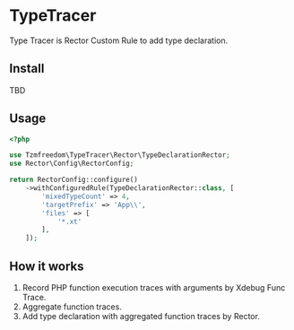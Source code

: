 # TypeTracer

Type Tracer is Rector Custom Rule to add type declaration.

## Install

TBD

## Usage

```php
<?php

use Tzmfreedom\TypeTracer\Rector\TypeDeclarationRector;
use Rector\Config\RectorConfig;

return RectorConfig::configure()
    ->withConfiguredRule(TypeDeclarationRector::class, [
        'mixedTypeCount' => 4,
        'targetPrefix' => 'App\\',
        'files' => [
            '*.xt'
        ],
    ]);
```


## How it works

1. Record PHP function execution traces with arguments by Xdebug Func Trace.
2. Aggregate function traces.
3. Add type declaration with aggregated function traces by Rector.
